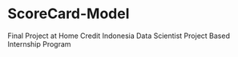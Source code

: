 # ScoreCard-Model
Final Project at Home Credit Indonesia Data Scientist Project Based Internship Program
